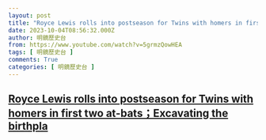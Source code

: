 ```yaml
---
layout: post
title: "Royce Lewis rolls into postseason for Twins with homers in first two at-bats；Excavating the birthpla"
date: 2023-10-04T08:56:32.000Z
author: 明鏡歷史台
from: https://www.youtube.com/watch?v=5grmzQowHEA
tags: [ 明鏡歷史台 ]
comments: True
categories: [ 明鏡歷史台 ]
---
```

<!--1696409792000-->
[Royce Lewis rolls into postseason for Twins with homers in first two at-bats；Excavating the birthpla](https://www.youtube.com/watch?v=5grmzQowHEA)
------

<div>

</div>
